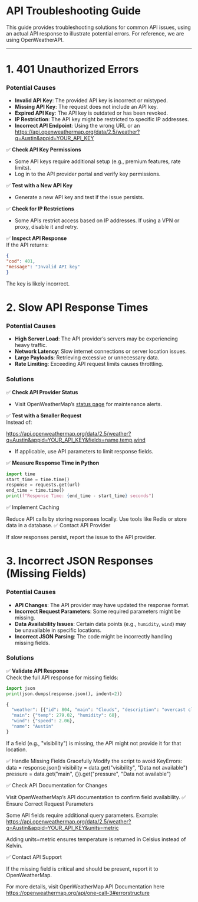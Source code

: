 # API Troubleshooting Guide

This guide provides troubleshooting solutions for common API issues, using an actual API response to illustrate potential errors. For reference, we are using OpenWeatherAPI.

---

# 1. 401 Unauthorized Errors
### Potential Causes
- **Invalid API Key**: The provided API key is incorrect or mistyped.
- **Missing API Key**: The request does not include an API key.
- **Expired API Key**: The API key is outdated or has been revoked.
- **IP Restriction**: The API key might be restricted to specific IP addresses.
- **Incorrect API Endpoint**: Using the wrong URL or an 
https://api.openweathermap.org/data/2.5/weather?q=Austin&appid=YOUR_API_KEY


✅ **Check API Key Permissions**  
- Some API keys require additional setup (e.g., premium features, rate limits).  
- Log in to the API provider portal and verify key permissions.  

✅ **Test with a New API Key**  
- Generate a new API key and test if the issue persists.  

✅ **Check for IP Restrictions**  
- Some APIs restrict access based on IP addresses. If using a VPN or proxy, disable it and retry.  

✅ **Inspect API Response**  
If the API returns:  
```json
{
"cod": 401,
"message": "Invalid API key"
}
```

The key is likely incorrect.

# 2. Slow API Response Times  
### Potential Causes  
- **High Server Load**: The API provider’s servers may be experiencing heavy traffic.  
- **Network Latency**: Slow internet connections or server location issues.  
- **Large Payloads**: Retrieving excessive or unnecessary data.  
- **Rate Limiting**: Exceeding API request limits causes throttling.  

### Solutions  
✅ **Check API Provider Status**  
- Visit OpenWeatherMap’s [status page](https://openweathermap.org/api/one-call-3#errorstructure) for maintenance alerts.  

✅ **Test with a Smaller Request**  
Instead of:  

https://api.openweathermap.org/data/2.5/weather?q=Austin&appid=YOUR_API_KEY&fields=name,temp,wind

- If applicable, use API parameters to limit response fields.  

✅ **Measure Response Time in Python**  
```python
import time
start_time = time.time()
response = requests.get(url)
end_time = time.time()
print(f"Response Time: {end_time - start_time} seconds")
```

✅ Implement Caching

Reduce API calls by storing responses locally.
Use tools like Redis or store data in a database.
✅ Contact API Provider

If slow responses persist, report the issue to the API provider.


# 3. Incorrect JSON Responses (Missing Fields)
### Potential Causes
- **API Changes**: The API provider may have updated the response format.
- **Incorrect Request Parameters**: Some required parameters might be missing.
- **Data Availability Issues**: Certain data points (e.g., `humidity`, `wind`) may be unavailable in specific locations.
- **Incorrect JSON Parsing**: The code might be incorrectly handling missing fields.

### Solutions
✅ **Validate API Response**  
Check the full API response for missing fields:  
```python
import json
print(json.dumps(response.json(), indent=2))

{
  "weather": [{"id": 804, "main": "Clouds", "description": "overcast clouds"}],
  "main": {"temp": 279.02, "humidity": 68},
  "wind": {"speed": 2.06},
  "name": "Austin"
}
```

If a field (e.g., "visibility") is missing, the API might not provide it for that location.

✅ Handle Missing Fields Gracefully
Modify the script to avoid KeyErrors:
data = response.json()
visibility = data.get("visibility", "Data not available")
pressure = data.get("main", {}).get("pressure", "Data not available")

✅ Check API Documentation for Changes

Visit OpenWeatherMap’s API documentation to confirm field availability.
✅ Ensure Correct Request Parameters

Some API fields require additional query parameters. Example:
https://api.openweathermap.org/data/2.5/weather?q=Austin&appid=YOUR_API_KEY&units=metric

Adding units=metric ensures temperature is returned in Celsius instead of Kelvin.

✅ Contact API Support

If the missing field is critical and should be present, report it to OpenWeatherMap.

For more details, visit OpenWeatherMap API Documentation here https://openweathermap.org/api/one-call-3#errorstructure